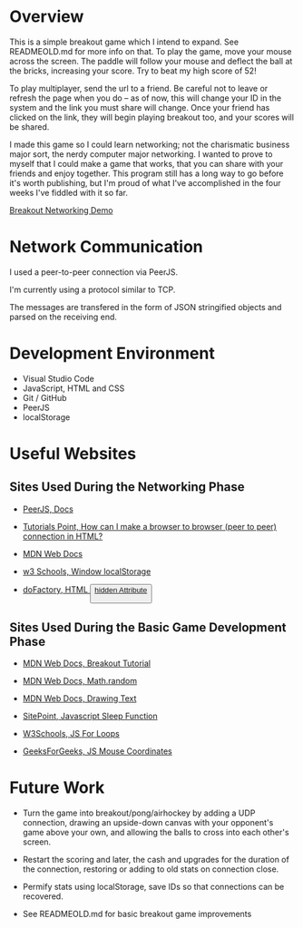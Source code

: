 # Overview

This is a simple breakout game which I intend to expand. See READMEOLD.md for more info on that. To play the game, move your mouse across the screen. The paddle will follow your mouse and deflect the ball at the bricks, increasing your score. Try to beat my high score of 52! 

To play multiplayer, send the url to a friend. Be careful not to leave or refresh the page when you do – as of now, this will change your ID in the system and the link you must share will change. Once your friend has clicked on the link, they will begin playing breakout too, and your scores will be shared. 

I made this game so I could learn networking; not the charismatic business major sort, the nerdy computer major networking. I wanted to prove to myself that I could make a game that works, that you can share with your friends and enjoy together. This program still has a long way to go before it's worth publishing, but I'm proud of what I've accomplished in the four weeks I've fiddled with it so far.

[Breakout Networking Demo](https://www.youtube.com/watch?v=0KluSCEwVWA)

# Network Communication

I used a peer-to-peer connection via PeerJS.

I'm currently using a protocol similar to TCP.

The messages are transfered in the form of JSON stringified objects and parsed on the receiving end.

# Development Environment

- Visual Studio Code
- JavaScript, HTML and CSS
- Git / GitHub
- PeerJS
- localStorage

# Useful Websites

## Sites Used During the Networking Phase

- [PeerJS, Docs](https://peerjs.com/docs/#start)

- [Tutorials Point, How can I make a browser to browser (peer to peer) connection in HTML?](https://www.tutorialspoint.com/How-can-I-make-a-browser-to-browser-peer-to-peer-connection-in-HTML)

- [MDN Web Docs](https://developer.mozilla.org/en-US/docs/Web/API/Window/localStorage)

- [w3 Schools, Window localStorage](https://www.w3schools.com/jsref/prop_win_localstorage.asp)

- [doFactory, HTML <button> hidden Attribute](dofactory.com/html/button/hidden)

## Sites Used During the Basic Game Development Phase

- [MDN Web Docs, Breakout Tutorial](https://developer.mozilla.org/en-US/docs/Games/Tutorials/2D_Breakout_game_pure_JavaScript/Create_the_Canvas_and_draw_on_it)
- [MDN Web Docs, Math.random](https://developer.mozilla.org/en-US/docs/Web/JavaScript/Reference/Global_Objects/Math/random)
- [MDN Web Docs, Drawing Text](https://developer.mozilla.org/en-US/docs/Web/API/Canvas_API/Tutorial/Drawing_text)

- [SitePoint, Javascript Sleep Function](https://www.sitepoint.com/delay-sleep-pause-wait/)

- [W3Schools, JS For Loops](https://www.w3schools.com/js/js_loop_for.asp)

- [GeeksForGeeks, JS Mouse Coordinates](https://www.geeksforgeeks.org/javascript-coordinates-of-mouse/)

# Future Work

* Turn the game into breakout/pong/airhockey by adding a UDP connection, drawing an upside-down canvas with your opponent's game above your own, and allowing the balls to cross into each other's screen.

* Restart the scoring and later, the cash and upgrades for the duration of the connection, restoring or adding to old stats on connection close. 

* Permify stats using localStorage, save IDs so that connections can be recovered.

* See READMEOLD.md for basic breakout game improvements
